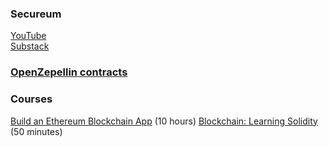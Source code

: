 ### Secureum
[YouTube](https://www.youtube.com/c/SecureumVideos/featured)  
[Substack](https://secureum.substack.com/archive?sort=new)  

### [OpenZepellin contracts](https://github.com/OpenZeppelin/openzeppelin-contracts)  

### Courses
[Build an Ethereum Blockchain App](https://www.linkedin.com/learning/paths/build-an-ethereum-blockchain-app) (10 hours)
[Blockchain: Learning Solidity](https://www.linkedin.com/learning/blockchain-learning-solidity) (50 minutes)  

